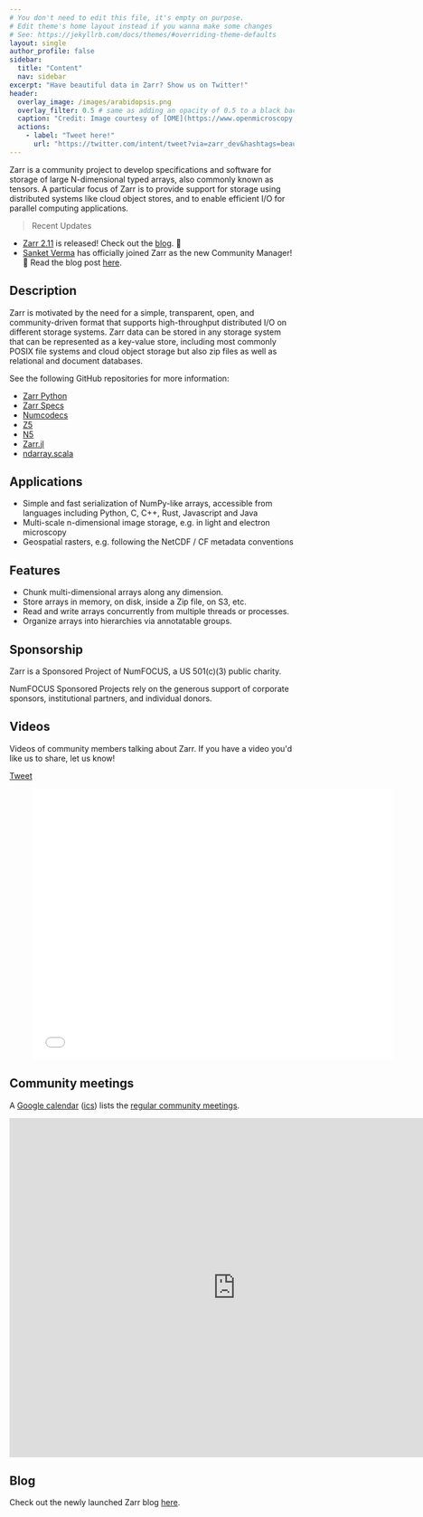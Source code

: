 ```yaml
---
# You don't need to edit this file, it's empty on purpose.
# Edit theme's home layout instead if you wanna make some changes
# See: https://jekyllrb.com/docs/themes/#overriding-theme-defaults
layout: single
author_profile: false
sidebar:
  title: "Content"
  nav: sidebar
excerpt: "Have beautiful data in Zarr? Show us on Twitter!"
header:
  overlay_image: /images/arabidopsis.png
  overlay_filter: 0.5 # same as adding an opacity of 0.5 to a black background
  caption: "Credit: Image courtesy of [OME](https://www.openmicroscopy.org/2020/11/04/zarr-data.html) by Valuchova et al. CC-BY 4.0, [eLife 2020](https://doi.org/10.7554/eLife.52546) [(idr0077)](https://doi.org/10.17867/10000144)"
  actions:
    - label: "Tweet here!"
      url: "https://twitter.com/intent/tweet?via=zarr_dev&hashtags=beautifuldata"
---
```


Zarr is a community project to develop specifications and software for
storage of large N-dimensional typed arrays, also commonly known as
tensors. A particular focus of Zarr is to provide support for storage
using distributed systems like cloud object stores, and to enable
efficient I/O for parallel computing applications.

>Recent Updates

- [Zarr 2.11](https://zarr.readthedocs.io/en/stable/release.html#release-2-11-0) is released! Check out the [blog](https://zarr.dev/blog/release-2-11). 🥂
- [Sanket Verma](https://twitter.com/msankeys963/) has officially joined Zarr as the new Community Manager! 🎉 Read the blog post [here](https://zarr.dev/blog/welcoming-community-manager/).


## Description

Zarr is motivated by the need for a simple, transparent, open, and
community-driven format that supports high-throughput distributed I/O on
different storage systems. Zarr data can be stored in any storage system that
can be represented as a key-value store, including most commonly POSIX file
systems and cloud object storage but also zip files as well as relational and
document databases.

See the following GitHub repositories for more information:

* [Zarr Python](https://github.com/zarr-developers/zarr)
* [Zarr Specs](https://github.com/zarr-developers/zarr-specs)
* [Numcodecs](https://github.com/zarr-developers/numcodecs)
* [Z5](https://github.com/constantinpape/z5)
* [N5](https://github.com/zarr-developers/numcodecs)
* [Zarr.jl](https://github.com/meggart/Zarr.jl)
* [ndarray.scala](https://github.com/lasersonlab/ndarray.scala)

## Applications

* Simple and fast serialization of NumPy-like arrays, accessible from languages including Python, C, C++, Rust, Javascript and Java
* Multi-scale n-dimensional image storage, e.g. in light and electron microscopy
* Geospatial rasters, e.g. following the NetCDF / CF metadata conventions

## Features

* Chunk multi-dimensional arrays along any dimension.
* Store arrays in memory, on disk, inside a Zip file, on S3, etc.
* Read and write arrays concurrently from multiple threads or processes.
* Organize arrays into hierarchies via annotatable groups.

## Sponsorship

Zarr is a Sponsored Project of NumFOCUS, a US 501(c)(3) public charity.

NumFOCUS Sponsored Projects rely on the generous support of corporate sponsors, institutional partners, and individual donors.

## Videos

Videos of community members talking about Zarr. If you have a video you'd like us to share, let us know!

<a href="https://twitter.com/share?ref_src=twsrc%5Etfw" class="twitter-share-button" data-text="Take a look at my video about Zarr! " data-hashtags="beautifuldata" data-related="zarr_dev" data-show-count="false">Tweet</a><script async src="https://platform.twitter.com/widgets.js" charset="utf-8"></script>

<div class="video">
    <figure>
        <iframe width="640" height="480" src="//www.youtube.com/watch?v=8TlAAZcJnvA&list=PLvkeNUPrCU04Xvcph4ErxsRkZq28Oucr7&index=1" frameborder="0" allowfullscreen></iframe>
    </figure>
</div>

## Community meetings

A [Google calendar](https://calendar.google.com/calendar/embed?src=c_ba2k79i3u0lkf49vo0jre27j14%40group.calendar.google.com&ctz=Europe%2FBerlin) ([ics](https://calendar.google.com/calendar/ical/c_ba2k79i3u0lkf49vo0jre27j14%40group.calendar.google.com/public/basic.ics)) lists the [regular community meetings](https://github.com/zarr-developers/community/issues/1).

<iframe id="calendariframe"
  src="https://calendar.google.com/calendar/embed?ctz=local&amp;src=c_ba2k79i3u0lkf49vo0jre27j14%40group.calendar.google.com&ctz=Europe%2FBerlin" style="border: 0" width="800" height="600" frameborder="0" scrolling="no"></iframe>

<script>document.getElementById("calendariframe").src = document.getElementById("calendariframe").src.replace("ctz=local", "ctz=" + Intl.DateTimeFormat().resolvedOptions().timeZone)</script>

## Blog

Check out the newly launched Zarr blog [here](https://zarr.dev/blog).
